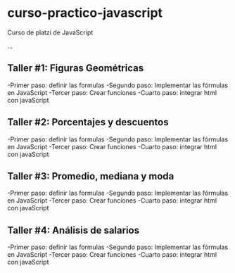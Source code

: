 # curso-practico-javascript
Curso de platzi de JavaScript

...
## Taller #1: Figuras Geométricas 

-Primer paso: definir las formulas 
-Segundo paso: Implementar las fórmulas en JavaScript
-Tercer paso: Crear funciones 
-Cuarto paso: integrar html con javaScript
## Taller #2: Porcentajes y descuentos  

-Primer paso: definir las formulas 
-Segundo paso: Implementar las fórmulas en JavaScript
-Tercer paso: Crear funciones 
-Cuarto paso: integrar html con javaScript

## Taller #3: Promedio, mediana y moda   

-Primer paso: definir las formulas 
-Segundo paso: Implementar las fórmulas en JavaScript
-Tercer paso: Crear funciones 
-Cuarto paso: integrar html con javaScript
## Taller #4: Análisis de salarios 

-Primer paso: definir las formulas 
-Segundo paso: Implementar las fórmulas en JavaScript
-Tercer paso: Crear funciones 
-Cuarto paso: integrar html con javaScript